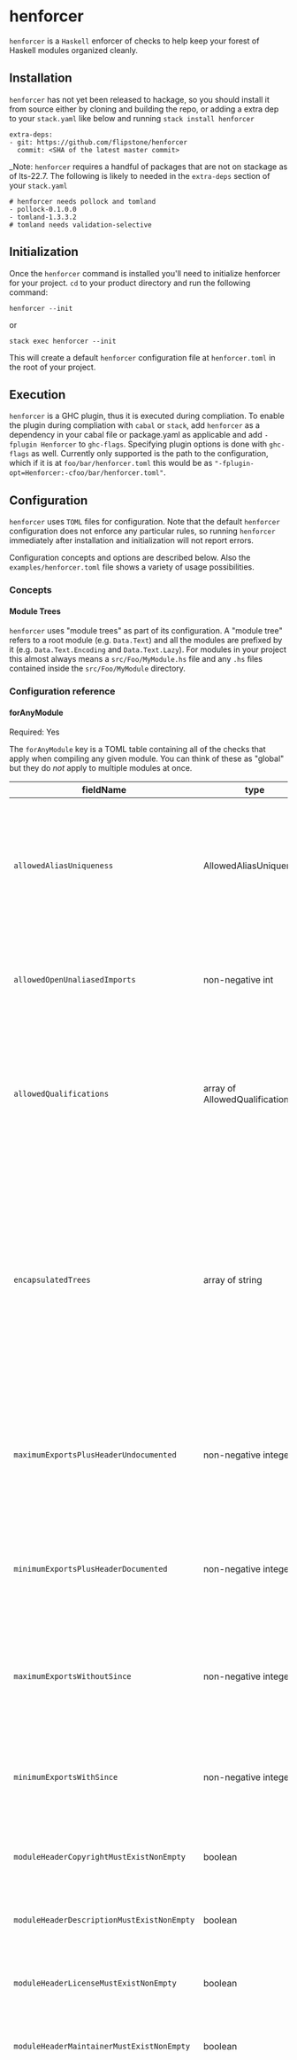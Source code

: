 # henforcer

`henforcer` is a `Haskell` enforcer of checks to help keep your forest of Haskell modules organized
cleanly.

## Installation

`henforcer` has not yet been released to hackage, so you should install it from source either by
cloning and building the repo, or adding a extra dep to your `stack.yaml` like below and running
`stack install henforcer`

```
extra-deps:
- git: https://github.com/flipstone/henforcer
  commit: <SHA of the latest master commit>
```

_Note: `henforcer` requires a handful of packages that are not on stackage as of lts-22.7. The following is likely to needed in the `extra-deps` section of your `stack.yaml`

```
# henforcer needs pollock and tomland
- pollock-0.1.0.0
- tomland-1.3.3.2
# tomland needs validation-selective
```

## Initialization

Once the `henforcer` command is installed you'll need to initialize henforcer for your project. `cd`
to your product directory and run the following command:

`henforcer --init`

or

`stack exec henforcer --init`

This will create a default `henforcer` configuration file at `henforcer.toml` in the root of your
project.


## Execution

`henforcer` is a GHC plugin, thus it is executed during compliation. To enable the plugin during
compliation with `cabal` or `stack`, add `henforcer` as a dependency in your cabal file or
package.yaml as applicable and add `-fplugin Henforcer` to `ghc-flags`. Specifying plugin options is
done with `ghc-flags` as well. Currently only supported is the path to the configuration, which if
it is at `foo/bar/henforcer.toml` this would be as
`"-fplugin-opt=Henforcer:-cfoo/bar/henforcer.toml"`.

## Configuration

`henforcer` uses `TOML` files for configuration. Note that the default `henforcer` configuration
does not enforce any particular rules, so running `henforcer` immediately after installation and
initialization will not report errors.

Configuration concepts and options are described below. Also the `examples/henforcer.toml` file
shows a variety of usage possibilities.

### Concepts

#### Module Trees

`henforcer` uses "module trees" as part of its configuration. A "module tree" refers to a root
module (e.g. `Data.Text`) and all the modules are prefixed by it (e.g. `Data.Text.Encoding` and
`Data.Text.Lazy`). For modules in your project this almost always means a `src/Foo/MyModule.hs` file
and any `.hs` files contained inside the `src/Foo/MyModule` directory.
### Configuration reference

#### forAnyModule

Required: Yes

The `forAnyModule` key is a TOML table containing all of the checks that apply when compiling any
given module. You can think of these as "global" but they do *not* apply to multiple modules at
once.

| fieldName                                  | type                          | required | description |
|--------------------------------------------|-------------------------------|----------|-------------|
| `allowedAliasUniqueness`                   | AllowedAliasUniqueness        | no       | Specifies either that all aliases in the module being compiled are unique except for some, or that a given set of aliases is unique but others may be duplicated. |
| `allowedOpenUnaliasedImports`              | non-negative int              | no       | Specifies how many imports are allowed to be done without using the `qualified` keyword, or using an `alias` |
| `allowedQualifications`                    | array of AllowedQualification | no       | Represents how certain modules should be imported. This can be thought of as a map of module name to a list of ways that module may be imported. |
| `encapsulatedTrees`                        | array of string               | yes      | Lets you declare that the root of a module tree is effectively a public interface that any modules outside the tree should be using. `henforcer` will report an error if any module outside the tree attempts to import a module from inside the encapsulated tree. |
| `maximumExportsPlusHeaderUndocumented`     | non-negative integer          | no       | Mmaximum number of exported items, along with the module header, from a module that may be missing Haddock documentation. |
| `minimumExportsPlusHeaderDocumented`       | non-negative integer          | no       | Minimum number of exported items, along with the module header, from a module that must have Haddock documentation. |
| `maximumExportsWithoutSince`               | non-negative integer          | no       | Maximum number of exported items from a module that can be lacking the `@since` annotation in their Haddock. |
| `minimumExportsWithSince`                  | non-negative integer          | no       | Minimum number of exported items from a module that must have in their Haddock the `@since` annotation. |
| `moduleHeaderCopyrightMustExistNonEmpty`   | boolean                       | no      | If the `Haddock` module header field of `Copyright` must be populated. |
| `moduleHeaderDescriptionMustExistNonEmpty` | boolean                       | no      | If the `Haddock` module header field of `Description` must be populated. |
| `moduleHeaderLicenseMustExistNonEmpty`     | boolean                       | no      | If the `Haddock` module header field of `License` must be populated. |
| `moduleHeaderMaintainerMustExistNonEmpty`  | boolean                       | no      | If the `Haddock` module header field of `Maintainer` must be populated. |
| `treeDependencies`                         | array of TreeDependency       | no       | Declares that one module tree depends on other trees. Declaring such a dependency tells `henforcer` that you don't want the dependency targets to import anything from the dependent tree, which would cause a backwards dependency rendering the two module trees logically inseparable. |

#### forSpecifiedModules

Henforcer allows for certain rules to be overriden on a module by module basis. When provided, the
most specific rule will be applied.

| fieldName                                  | type                          | required | description                                                                                                                                                       |
|--------------------------------------------|-------------------------------|----------|-------------------------------------------------------------------------------------------------------------------------------------------------------------------|
| `module`                                   | string                        | yes      | `module` is a string of the module name the rules in this table will apply to.                                                                                    |
| `allowedAliasUniqueness`                   | AllowedAliasUniqueness        | no       | Specifies either that all aliases in the module being compiled are unique except for some, or that a given set of aliases is unique but others may be duplicated. |
| `allowedOpenUnaliasedImports`              | non-negative int              | no       | Specifies how many imports are allowed to be done without using the `qualified` keyword, or using an `alias`                                                      |
| `allowedQualifications`                    | array of AllowedQualification | no       | Represents how certain modules should be imported. This can be thought of as a map of module name to a list of ways that module may be imported.                  |
| `maximumExportsPlusHeaderUndocumented`     | non-negative integer          | no       | Mmaximum number of exported items, along with the module header, from a module that may be missing Haddock documentation.                                         |
| `minimumExportsPlusHeaderDocumented`       | non-negative integer          | no       | Minimum number of exported items, along with the module header, from a module that must have Haddock documentation.                                               |
| `maximumExportsWithoutSince`               | non-negative integer          | no       | Maximum number of exported items from a module that can be lacking the `@since` annotation in their Haddock.                                                      |
| `minimumExportsWithSince`                  | non-negative integer          | no       | Minimum number of exported items from a module that must have in their Haddock the `@since` annotation.                                                           |
| `moduleHeaderCopyrightMustExistNonEmpty`   | boolean                       | no       | If the `Haddock` module header field of `Copyright` must be populated.                                                                                            |
| `moduleHeaderDescriptionMustExistNonEmpty` | boolean                       | no       | If the `Haddock` module header field of `Description` must be populated.                                                                                          |
| `moduleHeaderLicenseMustExistNonEmpty`     | boolean                       | no       | If the `Haddock` module header field of `License` must be populated.                                                                                              |
| `moduleHeaderMaintainerMustExistNonEmpty`  | boolean                       | no       | If the `Haddock` module header field of `Maintainer` must be populated.                                                                                           |
| `rulesToIgnore`                            | RulesToIgnore                 | no       | Specifies what, if any, rules should be ignored for the given module.                                                                                             |
#### forPatternModules

Henforcer supports a limited form of using patterns to match rules against multiple modules, but not any module in a more concise way.

`forPatternModules` is an array of TOML tables. Effectively this is a map keyed by the `pattern` field.

Important items to note:
  - When determining which version of a rule to pick the definition in `forSpecifiedModules` is most
    preferred, followed by `forPatternModules` and finally `forAnyModule`.
  - If there are overlapping `pattern` keys in `forPatternModules` the first specified in the TOML will be chosen.
  - Patterns use `*` and `**`. `*` can be used to match up to the module seperator `.`, where `**`
    matches across the `.` seperator.

| fieldName                                  | type                          | required | description                                                                                                                                                       |
|--------------------------------------------|-------------------------------|----------|-------------------------------------------------------------------------------------------------------------------------------------------------------------------|
| `pattern`                                  | string with wildcard          | yes      | `module` is a string, with wildcard support, of the module name the rules described here will apply to.                                                           |
| `allowedAliasUniqueness`                   | AllowedAliasUniqueness        | no       | Specifies either that all aliases in the module being compiled are unique except for some, or that a given set of aliases is unique but others may be duplicated. |
| `allowedOpenUnaliasedImports`              | non-negative int              | no       | Specifies how many imports are allowed to be done without using the `qualified` keyword, or using an `alias`                                                      |
| `allowedQualifications`                    | array of AllowedQualification | no       | Represents how certain modules should be imported. This can be thought of as a map of module name to a list of ways that module may be imported.                  |
| `maximumExportsPlusHeaderUndocumented`     | non-negative integer          | no       | Mmaximum number of exported items, along with the module header, from a module that may be missing Haddock documentation.                                         |
| `minimumExportsPlusHeaderDocumented`       | non-negative integer          | no       | Minimum number of exported items, along with the module header, from a module that must have Haddock documentation.                                               |
| `maximumExportsWithoutSince`               | non-negative integer          | no       | Maximum number of exported items from a module that can be lacking the `@since` annotation in their Haddock.                                                      |
| `minimumExportsWithSince`                  | non-negative integer          | no       | Minimum number of exported items from a module that must have in their Haddock the `@since` annotation.                                                           |
| `moduleHeaderCopyrightMustExistNonEmpty`   | boolean                       | no       | If the `Haddock` module header field of `Copyright` must be populated.                                                                                            |
| `moduleHeaderDescriptionMustExistNonEmpty` | boolean                       | no       | If the `Haddock` module header field of `Description` must be populated.                                                                                          |
| `moduleHeaderLicenseMustExistNonEmpty`     | boolean                       | no       | If the `Haddock` module header field of `License` must be populated.                                                                                              |
| `moduleHeaderMaintainerMustExistNonEmpty`  | boolean                       | no       | If the `Haddock` module header field of `Maintainer` must be populated.                                                                                           |
| `rulesToIgnore`                            | RulesToIgnore                 | no       | Specifies what, if any, rules should be ignored for the given module.                                                                                             |

#### Shared types

Below are the reused definitions between some combination of the `forAnyModule`, `forSpecifiedModules` and `forPatternModules` rules.

##### AllowedAliasUniqueness
This is allowed to take two forms that are both TOML tables.

###### First Form
This form states that all aliases in a module must be unique with an allow list for those aliases
that may be repeated.

| fieldName                | type            | required | description                                                              |
|--------------------------|-----------------|----------|--------------------------------------------------------------------------|
| `allAliasesUniqueExcept` | array of string | yes      | Aliases that are allowed to be repeated.                                 |
| `note`                   | string          | no       | User defined message to be displayed with errors for additional context. |

###### Second Form
This form states that aliases in a module may repeat with a block list for those aliases
that must be unique.

| fieldName       | type            | required | description                                                              |
|-----------------|-----------------|----------|--------------------------------------------------------------------------|
| `uniqueAliases` | array of string | yes      | Aliases that must be unique.                                             |
| `note`          | string          | no       | User defined message to be displayed with errors for additional context. |

##### AllowedQualification
| fieldName    | type                  | required | description                                                                 |
|--------------|-----------------------|----------|-----------------------------------------------------------------------------|
| `module`       | string                | yes      | `module` is a string of the module name.                                    |
| `importScheme` | array of ImportScheme | yes      | The list of specifications for each way that the given module may imported. |

##### ImportScheme
| fieldName | type      | required | description                                                                                                                                                                     |
|-----------|-----------|----------|---------------------------------------------------------------------------------------------------------------------------------------------------------------------------------|
| qualified | Qualified | yes      | Description of ways the import can be qualified, or not.                                                                                                                        |
| `alias`     | string    | no       | Controls if and what alias can be used as part of an import scheme. This is the part of an import that comes after the `as` keyword, such as "Foo" in `import UnliftIO as Foo`. |
| `safe`      | boolean   | no       | Controls if the import is required to use the `safe` keyword. Most users are not expected to need this option.                                                                  |
| `note`      | string    | no       | User defined message to be displayed with errors for additional context. |

##### Qualified

| fieldName       | type | required | description |
|-----------------|------|----------|-------------|
| `qualifiedPre`  | bool | no       | Describes if import can be qualified prepositive like `import qualified UnliftIO`. |
| `qualifiedPost` | bool | no       | Describes if import can be qualified postpositive like `import UnliftIO qualified`. |
| `unqualified`   | bool | no       | Describes if import can be unqualified like `import UnliftIO`. |

##### TreeDependency
| fieldName      | type            | required | description |
|----------------|-----------------|----------|-------------|
| `moduleTree`   | string          | yes      | The tree which depends on others. |
| `dependencies` | array of string | yes      | The trees which are depended upon. |
| `note`         | string          | no       | User defined message to be displayed with errors for additional context. |

##### RulesToIgnore
This is allowed to take two forms that are both TOML tables.

###### First form
| fieldName | type | required | description                                |
| `all`     | bool | no       | Controls if *all* rules should be ignored. |

###### Second form
| fieldName                                  | type    | required | description                             |
|--------------------------------------------|---------|----------|-----------------------------------------|
| `allowedAliasUniqueness`                   | boolean | no       | Controls if the rule should be ignored. |
| `allowedOpenUnaliasedImports`              | boolean | no       | Controls if the rule should be ignored. |
| `allowedQualifications`                    | boolean | no       | Controls if the rule should be ignored. |
| `encapsulatedTrees`                        | boolean | no       | Controls if the rule should be ignored. |
| `maximumExportsPlusHeaderUndocumented`     | boolean | no       | Controls if the rule should be ignored. |
| `minimumExportsPlusHeaderDocumented`       | boolean | no       | Controls if the rule should be ignored. |
| `maximumExportsWithoutSince`               | boolean | no       | Controls if the rule should be ignored. |
| `minimumExportsWithSince`                  | boolean | no       | Controls if the rule should be ignored. |
| `moduleHeaderCopyrightMustExistNonEmpty`   | boolean | no       | Controls if the rule should be ignored. |
| `moduleHeaderDescriptionMustExistNonEmpty` | boolean | no       | Controls if the rule should be ignored. |
| `moduleHeaderLicenseMustExistNonEmpty`     | boolean | no       | Controls if the rule should be ignored. |
| `moduleHeaderMaintainerMustExistNonEmpty`  | boolean | no       | Controls if the rule should be ignored. |
| `treeDependencies`                         | boolean | no       | Controls if the rule should be ignored. |
